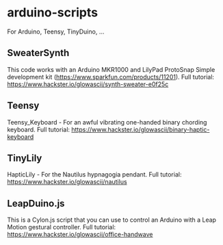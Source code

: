 # arduino-scripts
For Arduino, Teensy, TinyDuino, ...

## SweaterSynth
This code works with an Arduino MKR1000 and LilyPad ProtoSnap Simple development kit (https://www.sparkfun.com/products/11201). Full tutorial: https://www.hackster.io/glowascii/synth-sweater-e0f25c

## Teensy
Teensy_Keyboard - For an awful vibrating one-handed binary chording keyboard. Full tutorial: https://www.hackster.io/glowascii/binary-haptic-keyboard

## TinyLily
HapticLily - For the Nautilus hypnagogia pendant. Full tutorial: https://www.hackster.io/glowascii/nautilus

## LeapDuino.js
This is a Cylon.js script that you can use to control an Arduino with a Leap Motion gestural controller. Full tutorial: https://www.hackster.io/glowascii/office-handwave